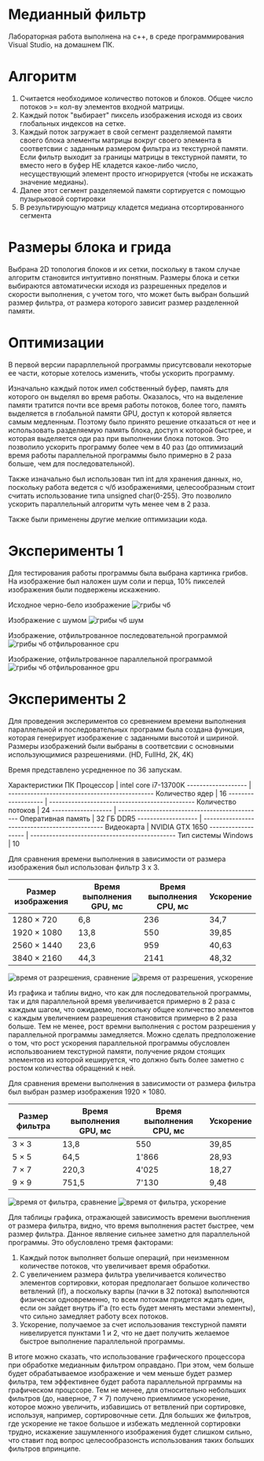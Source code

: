 # Медианный фильтр
Лабораторная работа выполнена на c++, в среде программирования Visual Studio, на домашнем ПК.

# Алгоритм
 1. Считается необходимое количество потоков и блоков. Общее число потоков >= кол-ву элементов входной матрицы.
 2. Каждый поток "выбирает" пиксель изображения исходя из своих глобальных индексов на сетке.
 3. Каждый поток загружает в свой сегмент разделяемой памяти своего блока элементы матрицы вокруг своего элемента в соответсвии с заданным размером фильтра из текстурной памяти.
 Если фильтр выходит за границы матрицы в текстурной памяти, то вместо него в буфер НЕ кладется какое-либо число, несуществующий элемент просто игнорируется (чтобы не искажать значение медианы).
 4. Далее этот сегмент разделяемой памяти сортируется с помощью пузырьковой сортировки
 5. В результирующую матрицу кладется медиана отсортированного сегмента


# Размеры блока и грида
Выбрана 2D топология блоков и их сетки, поскольку в таком случае алгоритм становится интуитивно понятным.
Размеры блока и сетки выбираются автоматически исходя из разрешенных пределов и скорости выполнения, с учетом того, что может быть выбран больший размер фильтра,
от размера которого зависит размер разделенной памяти.

# Оптимизации
В первой версии парарллельной программы присутсвовали некоторые ее части, которые хотелось изменить, чтобы ускорить программу.

Изначально каждый поток имел собственный буфер, память для которого он выделял во время работы. Оказалось, что на выделение памяти тратится почти все время работы потоков,
более того, память выделяется в глобальной памяти GPU, доступ к которой является самым медленным.
Поэтому было принято решение отказаться от нее и использовать разделяемую память блока, доступ к которой быстрее, и которая выделяется оди раз при выполнении блока потоков.
Это позволило ускорить программу более чем в 40 раз (до оптимизаций время работы параллельной программы было примерно в 2 раза больше, чем для последовательной).

Также изначально был использован тип int для хранения данных, но, поскольку работа ведется с ч/б изображениями, целесообразным стоит считать использование типа unsigned char(0-255).
Это позволило ускорить параллельный алгоритм чуть менее чем в 2 раза.

Также были применены другие мелкие оптимизации кода.


# Эксперименты  1
Для тестирования работы программы была выбрана картинка грибов.
На изображение был наложен шум соли и перца, 10% пикселей изображения были подвержены искажению.

Исходное черно-бело изображение
![грибы чб](https://github.com/VadimKolodin/hpc/tree/main/median%20filter/mushroom_grayscale.png?raw=true)

Изображение с шумом
![грибы чб шум](https://github.com/VadimKolodin/hpc/tree/main/median%20filter/image_with_noise.png?raw=true)

Изображение, отфильтрованное последовательной программой
![грибы чб отфильрованное cpu](https://github.com/VadimKolodin/hpc/tree/main/median%20filter/image_filtered_cpu.png?raw=true)

Изображение, отфильтрованное параллельной программой
![грибы чб отфильрованное gpu](https://github.com/VadimKolodin/hpc/tree/main/median%20filter/image_filtered_gpu.png?raw=true)

# Эксперименты 2
Для проведения экспериментов со сревнением времени выполнения параллельной и последовательных программ была создана функция, которая генерирует изображение с заданными высотой и шириной.
Размеры изображений были выбраны в соответсвии с основными использующимися разрешениями. (HD, FullHd, 2K, 4K)

Время представлено усредненное по 36 запускам. 

Характеристики ПК
Процессор 			| intel core i7-13700K
------------------- | ----------------------------------------------
Количество ядер		| 16
------------------- | ----------------------------------------------
Количество потоков 	| 24
------------------- | ----------------------------------------------
Оперативная память 	| 32 ГБ DDR5
------------------- | ----------------------------------------------
Видеокарта			| NVIDIA GTX 1650
------------------- | ----------------------------------------------
Тип системы	Windows | 10


Для сравнения времени выполнения в зависимости от размера изображения был использован фильтр 3 х 3.

Размер изображения  | Время выполнения GPU, мс 	| Время выполнения CPU, мс 	| Ускорение
------------------- | -------------------------	| ------------------------- | ----------
1280 × 720  	   	| 6,8    					| 236						| 34,7
1920 × 1080 		| 13,8    					| 550						| 39,85
2560 × 1440	   		| 23,6    					| 959						| 40,63
3840 × 2160  		| 44,3	   					| 2141						| 48,32

![время от разрешения, сравнение](https://github.com/VadimKolodin/hpc/tree/main/median%20filter/resolution_compare.png?raw=true)
![время от разрешения, ускорение](https://github.com/VadimKolodin/hpc/tree/main/median%20filter/resolution_acceleration.png?raw=true)

Из графика и таблиы видно, что как для последовательной программы, так и для параллельной время увеличивается примерно в 2 раза с каждым шагом, что ожидаемо,
поскольку общее количество элементов с каждым увеличением разрешения становится примерно в 2 раза больше. Тем не менее, рост времни выполнения с ростом разрешения у параллельной программы замедляется.
Можно сделать предположение о том, что рост ускорения параллельной программы обусловлен использвоанием текстурной памяти, получение рядом стоящих элементов из которой кешируется, что должно быть более заметно с ростом количества обращений к ней.


Для сравнения времени выполнения в зависимости от размера фильтра был выбран размер изображения 1920 × 1080.

Размер фильтра  | Время выполнения GPU, мс 	| Время выполнения CPU, мс | Ускорение
--------------- | -------------------------	| ------------------------ | ----------
3 × 3  			| 13,8    					| 550                      | 39,85
5 × 5 			| 64,5    					| 1'866                    | 28,93
7 × 7	   		| 220,3    					| 4'025                    | 18,27
9 × 9  			| 751,5						| 7'130                    | 9,48

![время от фильтра, сравнение](https://github.com/VadimKolodin/hpc/tree/main/median%20filter/filter_compare.png?raw=true)
![время от фильтра, ускорение](https://github.com/VadimKolodin/hpc/tree/main/median%20filter/filter_acceleration.png?raw=true)

Для таблицы графика, отражающей зависимость времени выоплнения от размера фильтра, видно, что время выполнения растет быстрее, чем размер фильтра.
Данное являение сильнее заметно для параллельной программы. Это обусловлено тремя факторами:
1. Каждый поток выполняет больше операций, при неизменном количестве потоков, что увеличивает время обработки.
2. С увеличением размера фильтра увеличивается количество элементов сортировки, которая предполагает большое количество ветвлений (if), 
а поскольку варпы (пачки в 32 потока) выполняются физически одновременно, то всем потокам придется ждать один, если он зайдет внутрь if'a (то есть будет менять местами элементы), что сильно замедляет работу всех потоков.
3. Ускорение, получаемое за счет использования текстурной памяти нивелируется пунктами 1 и 2, что не дает получить желаемое быстрое выполнение параллельной программы.

В итоге можно сказать, что использование графического процессора при обработке медианным фильтром оправдано.
При этом, чем больше будет обрабатываемое изображение и чем меньше будет размер фильтра, тем эффективнее будет работа параллельной прграммы на графическом процссоре.
Тем не менее, для относительно небольших фильтров (до, наверное, 7 × 7) получено приемлимое ускорение, которое можно увеличить, избавишись от ветвлений при сортировке, используя, например,
сортировочные сети. Для больших же фильтров, где ускорение не такое большое и избежать медленной сортировки трудно, искажение зашумленного изображения будет слишком сильно, что ставит под вопрос целесообразонсть использования таких больших фильтров впринципе.
